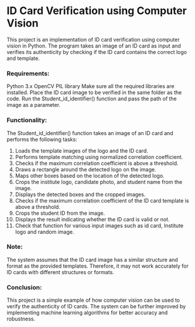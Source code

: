 # ID Card Verification using Computer Vision
This project is an implementation of ID card verification using computer vision in Python. The program takes an image of an ID card as input and verifies its authenticity by checking if the ID card contains the correct logo and template.

### Requirements: 
Python 3.x
OpenCV
PIL library
Make sure all the required libraries are installed.
Place the ID card image to be verified in the same folder as the code.
Run the Student_id_identifier() function and pass the path of the image as a parameter.

### Functionality:
The Student_id_identifier() function takes an image of an ID card and performs the following tasks:

1. Loads the template images of the logo and the ID card.
2. Performs template matching using normalized correlation coefficient.
3. Checks if the maximum correlation coefficient is above a threshold.
4. Draws a rectangle around the detected logo on the image.
5. Maps other boxes based on the location of the detected logo.
6. Crops the institute logo, candidate photo, and student name from the image.
7. Displays the detected boxes and the cropped images.
8. Checks if the maximum correlation coefficient of the ID card template is above a threshold.
9. Crops the student ID from the image.
10. Displays the result indicating whether the ID card is valid or not.
11. Check that function for various input images such as id card, Institute logo and random image.

### Note:
The system assumes that the ID card image has a similar structure and format as the provided templates. Therefore, it may not work accurately for ID cards with different structures or formats.

### Conclusion:
This project is a simple example of how computer vision can be used to verify the authenticity of ID cards. The system can be further improved by implementing machine learning algorithms for better accuracy and robustness.




